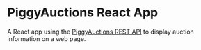 # PiggyAuctions React App

A React app using the [PiggyAuctions REST API](https://github.com/DaPigGuy/tree/master/PiggyAuctions-REST) to display auction information on a web page.